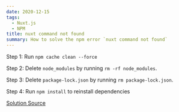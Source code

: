 ```yaml
---
date: 2020-12-15
tags:
  - Nuxt.js
  - NPM
title: nuxt command not found
summary: How to solve the npm error `nuxt command not found`
---
```


Step 1: Run `npm cache clean --force`

Step 2: Delete `node_modules` by running `rm -rf node_modules`.

Step 3: Delete `package-lock.json` by running `rm package-lock.json`.

Step 4: Run `npm install` to reinstall dependencies

[Solution Source](https://stackoverflow.com/questions/7167519/should-markdown-preserve-newlines-in-blockquotes)
